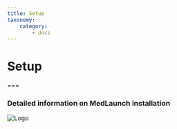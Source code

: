 ```yaml
---
title: Setup
taxonomy:
    category:
        - docs
---
```


# Setup

===

### Detailed information on MedLaunch installation

![Logo](../user/pages/images/MedLaunch_sm.png)